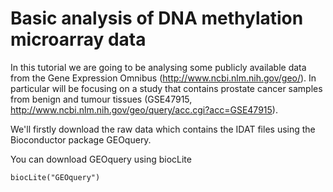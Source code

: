 # Basic analysis of DNA methylation microarray data
In this tutorial we are going to be analysing some publicly available data from the Gene Expression Omnibus (http://www.ncbi.nlm.nih.gov/geo/). In particular will be focusing on a study that contains prostate cancer samples from benign and tumour tissues (GSE47915, http://www.ncbi.nlm.nih.gov/geo/query/acc.cgi?acc=GSE47915). 

We'll firstly download the raw data which contains the IDAT files using the Bioconductor package GEOquery.

You can download GEOquery using biocLite
```
biocLite("GEOquery")
```

